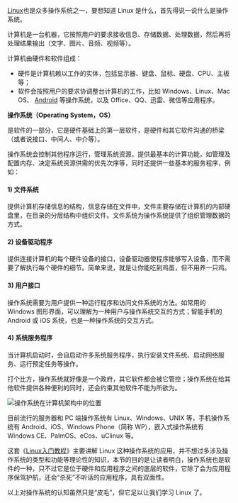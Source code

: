 [Linux](http://c.biancheng.net/linux_tutorial/)也是众多操作系统之一，要想知道 Linux 是什么，首先得说一说什么是操作系统。

计算机是一台机器，它按照用户的要求接收信息、存储数据、处理数据，然后再将处理结果输出（文字、图片、音频、视频等）。

计算机由硬件和软件组成：

* 硬件是计算机赖以工作的实体，包括显示器、键盘、鼠标、硬盘、CPU、主板等；
* 软件会按照用户的要求协调整台计算机的工作，比如 Windows、Linux、Mac OS、
  [Android](http://c.biancheng.net/android/)
  等操作系统，以及 Office、QQ、迅雷、微信等应用程序。

**操作系统（Operating System，OS）**

是软件的一部分，它是硬件基础上的第一层软件，是硬件和其它软件沟通的桥梁（或者说接口、中间人、中介等）。

操作系统会控制其他程序运行，管理系统资源，提供最基本的计算功能，如管理及配置内存、决定系统资源供需的优先次序等，同时还提供一些基本的服务程序，例如：

#### 1\) 文件系统

提供计算机存储信息的结构，信息存储在文件中，文件主要存储在计算机的内部硬盘里，在目录的分层结构中组织文件。文件系统为操作系统提供了组织管理数据的方式。

#### 2\) 设备驱动程序

提供连接计算机的每个硬件设备的接口，设备驱动器使程序能够写入设备，而不需要了解执行每个硬件的细节。简单来说，就是让你能吃到鸡蛋，但不用养一只鸡。

#### 3\) 用户接口

操作系统需要为用户提供一种运行程序和访问文件系统的方法。如常用的 Windows 图形界面，可以理解为一种用户与操作系统交互的方式；智能手机的 Android 或 iOS 系统，也是一种操作系统的交互方式。

#### 4\) 系统服务程序

当计算机启动时，会自启动许多系统服务程序，执行安装文件系统、启动网络服务、运行预定任务等操作。

打个比方，操作系统就好像是一个政府，其它软件都会被它管控；操作系统在给其他软件提供各种便利的同时，还会约束其他软件不能为所欲为。

![](http://c.biancheng.net/uploads/allimg/190305/1-1Z305103J0640.gif "操作系统在计算机架构中的位置")

目前流行的服务器和 PC 端操作系统有 Linux、Windows、UNIX 等，手机操作系统有 Android、iOS、Windows Phone（简称 WP），嵌入式操作系统有 Windows CE、PalmOS、eCos、uClinux 等。

这套《[Linux入门教程](http://c.biancheng.net/linux_tutorial/)》主要讲解 Linux 这种操作系统的应用，并不想过多涉及操作系统的类型和功能等理论性的知识，本节的目的是让读者明白，操作系统也是软件的一种，只不过它是位于硬件和应用程序之间的底层的软件，它除了会为应用程序保驾护航，还会“杀死”不听话的应用程序，具有双面性。

以上对操作系统的认知虽然只是“皮毛”，但它足以让我们学习 Linux 了。

